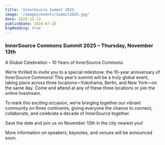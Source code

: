 ```yaml
---
title: 'InnerSource Summit 2025'
image: "/images/events/Summit2025.jpg"
date: 2025-11-13
publishDate: 2024-07-10
bigHeading: true
---
```

### InnerSource Commons Summit 2025 – Thursday, November 13th
A Global Celebration – 10 Years of InnerSource Commons

We’re thrilled to invite you to a special milestone: the 10-year anniversary of InnerSource Commons! This year’s summit will be a truly global event, taking place across three locations—Yokohama, Berlin, and New York—on the same day.
Come and attend at any of these three locations or join the online livestream.

To mark this exciting occasion, we’re bringing together our vibrant community on three continents, giving everyone the chance to connect, collaborate, and celebrate a decade of InnerSource together.

Save the date and join us on November 13th in the city nearest you!

More information on speakers, keynotes, and venues will be announced soon.